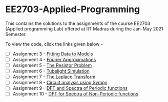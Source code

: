 # EE2703-Applied-Programming
This contains the solutions to the assignments of the course EE2703 (Applied programming Lab) offered at IIT Madras during the Jan-May 2021 Semester. 

To view the code, click the links given below -

- [ ] Assignment 3 - [Fitting Data to Models](https://yogeshiitm.github.io/EE2703-Applied-Programming/website/assign3_jupyter)<br>
- [ ] Assignment 4 - [Fourier Approximations](https://yogeshiitm.github.io/EE2703-Applied-Programming/website/assign4_jupyter)<br>
- [ ] Assignment 5 - [The Resistor Problem](https://yogeshiitm.github.io/EE2703-Applied-Programming/website/assign5_jupyter)<br>
- [ ] Assignment 6 - [Tubelight Simulation](https://yogeshiitm.github.io/EE2703-Applied-Programming/website/assign6_jupyter)<br>
- [ ] Assignment 7 - [The Laplace Transform](https://yogeshiitm.github.io/EE2703-Applied-Programming/website/assign7_jupyter)<br>
- [ ] Assignment 8 - [Circuit analysis using Sympy](https://yogeshiitm.github.io/EE2703-Applied-Programming/website/assign8_jupyter)<br>
- [ ] Assignment 9 - [DFT and Spectra of Periodic functions](https://yogeshiitm.github.io/EE2703-Applied-Programming/website/assign9_jupyter)<br>
- [ ] Assignment 10 - [DFT for Spectra of Non-Periodic functions](https://yogeshiitm.github.io/EE2703-Applied-Programming/website/assign10_jupyter)<br>